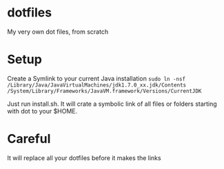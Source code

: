 # dotfiles
My very own dot files, from scratch

# Setup
Create a Symlink to your current Java installation
`sudo ln -nsf /Library/Java/JavaVirtualMachines/jdk1.7.0_xx.jdk/Contents /System/Library/Frameworks/JavaVM.framework/Versions/CurrentJDK`

Just run install.sh. It will crate a symbolic link of all files or folders starting with dot to your $HOME.

# Careful
It will replace all your dotfiles before it makes the links
